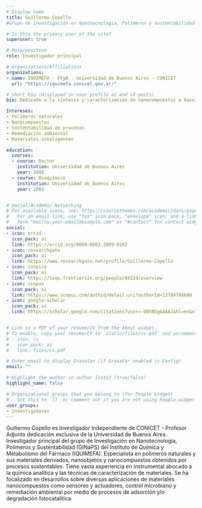 ```yaml
---
# Display name
title: Guillermo Copello
#Grupo de Investigación en Nanotecnología, Polímeros y Sustentabilidad (GINaPs).

# Is this the primary user of the site?
superuser: true

# Role/position
role: Investigador principal

# Organizations/Affiliations
organizations:
- name: IQUIMEFA - FFyB - Universidad de Buenos Aires - CONICET
  url: "https://iquimefa.conicet.gov.ar/"

# Short bio (displayed in user profile at end of posts)
bio: Dedicado a la síntesis y caracterización de nanocompuestos a base de polímeros naturales para el desarrollo de materiales inteligentes funcionales

Intereses:
- Polímeros naturales
- Nanocompuestos
- Sustentabilidad de procesos
- Remediación ambiental
- Materiales inteligentes

education:
  courses:
  - course: Doctor
    institution: Universidad de Buenos Aires
    year: 2008
  - course: Bioquímico
    institution: Universidad de Buenos Aires
    year: 2003


# Social/Academic Networking
# For available icons, see: https://sourcethemes.com/academic/docs/page-builder/#icons
#   For an email link, use "fas" icon pack, "envelope" icon, and a link in the
#   form "mailto:your-email@example.com" or "#contact" for contact widget.
social:
- icon: orcid
  icon_pack: ai
  link: https://orcid.org/0000-0003-2689-8202
- icon: researchgate
  icon_pack: ai
  link: https://www.researchgate.net/profile/Guillermo-Copello
- icon: inspire
  icon_pack: ai
  link: https://loop.frontiersin.org/people/89224/overview
- icon: scopus
  icon_pack: ai
  link: https://www.scopus.com/authid/detail.uri?authorId=12789786600
- icon: google-scholar
  icon_pack: ai
  link: https://scholar.google.com/citations?user=-bBhN5gAAAAJ&hl=es&oi=sra


# Link to a PDF of your resume/CV from the About widget.
# To enable, copy your resume/CV to `static/files/cv.pdf` and uncomment the lines below.
# - icon: cv
#   icon_pack: ai
#   link: files/cv.pdf

# Enter email to display Gravatar (if Gravatar enabled in Config)
email: ""

# Highlight the author in author lists? (true/false)
highlight_name: false

# Organizational groups that you belong to (for People widget)
#   Set this to `[]` or comment out if you are not using People widget.
user_groups:
- Investigadores
---
```


Guillermo Copello es Investigador Independiente de CONICET - Profesor Adjunto dedicación exclusiva de la Universidad de Buenos Aires. Investigador principal del grupo de Investigación en Nanotecnología, Polímeros y Sustentabilidad (GINaPS) del Instituto de Química y Metabolismo del Fármaco (IQUIMEFA). Especialista en polímeros
naturales y sus materiales derivados, nanoobjetos y nanocompuestos obtenidos por procesos sustentables. Tiene vasta experiencia en instrumental abocado a la química analítica y las técnicas de caracterización de materiales. Se ha focalizado en desarrollos sobre diversas aplicaciones de materiales nanocompuestos como sensores y actuadores, control microbiano y remediación ambiental por medio de procesos de adsorción y/o degradación fotocatalítica.

